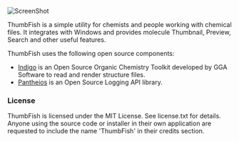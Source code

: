 ![ScreenShot](https://raw.githubusercontent.com/abhimanyusirohi/ThumbFish/master/TFShellExt/About.bmp)

ThumbFish is a simple utility for chemists and people working with chemical files. It integrates with Windows and provides molecule Thumbnail, Preview, Search and other useful features.   

ThumbFish uses the following open source components:
* [Indigo](http://www.ggasoftware.com/opensource/indigo) is an Open Source Organic Chemistry Toolkit developed by GGA Software to read and render structure files.
* [Pantheios](http://pantheios.org) is an Open Source Logging API library.

### License

ThumbFish is licensed under the MIT License. See license.txt for details. Anyone using the source code or installer in their own application are requested to include the name 'ThumbFish' in their credits section.
